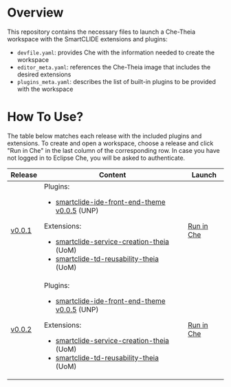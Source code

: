# Overview

This repository contains the necessary files to launch a Che-Theia workspace with the SmartCLIDE extensions and plugins:

- `devfile.yaml`: provides Che with the information needed to create the workspace
- `editor_meta.yaml`: references the Che-Theia image that includes the desired extensions
- `plugins_meta.yaml`: describes the list of built-in plugins to be provided with the workspace

# How To Use?

The table below matches each release with the included plugins and extensions. To create and open a workspace,
choose a release and click "Run in Che" in the last column of the corresponding row. In case you have not logged in to
Eclipse Che, you will be asked to authenticate.

| Release | Content | Launch |
|---------|---------|--------|
| [v0.0.1](https://github.com/eclipse-researchlabs/smartclide-devfiles/releases/tag/v0.0.1) | Plugins: <ul><li>[smartclide-ide-front-end-theme v0.0.5](https://github.com/eclipse-researchlabs/smartclide-ide-front-end-theme/releases/tag/v0.0.5) (UNP)</li></ul> Extensions: <ul><li>[smartclide-service-creation-theia](https://github.com/eclipse-researchlabs/smartclide-service-creation-theia/commit/2794f827c95f03e5893ce027ab703fbf0b67213a) (UoM)</li> <li>[smartclide-td-reusability-theia](https://github.com/eclipse-researchlabs/smartclide-td-reusability-theia/commit/33834c27e2bfb3b13fb216a450e1e615322d8635) (UoM)</li></ul> | [Run in Che](https://che-smartclide-che.che.smartclide.eu/f?url=https://github.com/eclipse-researchlabs/smartclide-devfiles/tree/v0.0.1) |
| [v0.0.2](https://github.com/eclipse-researchlabs/smartclide-devfiles/releases/tag/v0.0.2) | Plugins: <ul><li>[smartclide-ide-front-end-theme v0.0.5](https://github.com/eclipse-researchlabs/smartclide-ide-front-end-theme/releases/tag/v0.0.5) (UNP)</li></ul> Extensions: <ul><li>[smartclide-service-creation-theia](https://github.com/eclipse-researchlabs/smartclide-service-creation-theia/commit/a7d266d604365d505abcdcb2291af5c228e36297) (UoM)</li> <li>[smartclide-td-reusability-theia](https://github.com/eclipse-researchlabs/smartclide-td-reusability-theia/commit/33834c27e2bfb3b13fb216a450e1e615322d8635) (UoM)</li></ul> | [Run in Che](https://che-smartclide-che.che.smartclide.eu/f?url=https://github.com/eclipse-researchlabs/smartclide-devfiles/tree/v0.0.2) |
